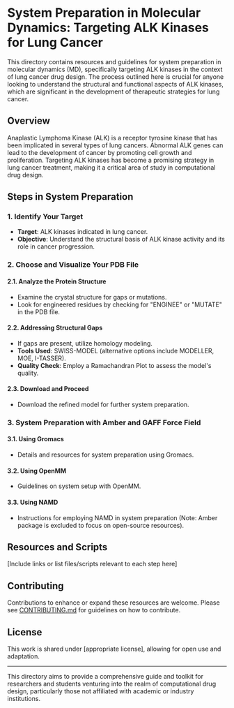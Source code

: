 # System Preparation in Molecular Dynamics: Targeting ALK Kinases for Lung Cancer

This directory contains resources and guidelines for system preparation in molecular dynamics (MD), specifically targeting ALK kinases in the context of lung cancer drug design. The process outlined here is crucial for anyone looking to understand the structural and functional aspects of ALK kinases, which are significant in the development of therapeutic strategies for lung cancer.

## Overview

Anaplastic Lymphoma Kinase (ALK) is a receptor tyrosine kinase that has been implicated in several types of lung cancers. Abnormal ALK genes can lead to the development of cancer by promoting cell growth and proliferation. Targeting ALK kinases has become a promising strategy in lung cancer treatment, making it a critical area of study in computational drug design.

## Steps in System Preparation

### 1. Identify Your Target
   - **Target**: ALK kinases indicated in lung cancer.
   - **Objective**: Understand the structural basis of ALK kinase activity and its role in cancer progression.

### 2. Choose and Visualize Your PDB File
   #### 2.1. Analyze the Protein Structure
   - Examine the crystal structure for gaps or mutations.
   - Look for engineered residues by checking for "ENGINEE" or "MUTATE" in the PDB file.

   #### 2.2. Addressing Structural Gaps
   - If gaps are present, utilize homology modeling.
   - **Tools Used**: SWISS-MODEL (alternative options include MODELLER, MOE, I-TASSER).
   - **Quality Check**: Employ a Ramachandran Plot to assess the model's quality.

   #### 2.3. Download and Proceed
   - Download the refined model for further system preparation.

### 3. System Preparation with Amber and GAFF Force Field
   #### 3.1. Using Gromacs
   - Details and resources for system preparation using Gromacs.

   #### 3.2. Using OpenMM
   - Guidelines on system setup with OpenMM.

   #### 3.3. Using NAMD
   - Instructions for employing NAMD in system preparation (Note: Amber package is excluded to focus on open-source resources).

## Resources and Scripts
[Include links or list files/scripts relevant to each step here]

## Contributing
Contributions to enhance or expand these resources are welcome. Please see [CONTRIBUTING.md](/CONTRIBUTING.md) for guidelines on how to contribute.

## License
This work is shared under [appropriate license], allowing for open use and adaptation.

---

This directory aims to provide a comprehensive guide and toolkit for researchers and students venturing into the realm of computational drug design, particularly those not affiliated with academic or industry institutions.
